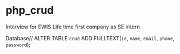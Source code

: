 # php_crud

Interview for EWIS 
Life time first company as SE Intern

Database//
ALTER TABLE `crud` ADD FULLTEXT(`id`, `name`, `email`, `phone`, `password`);
